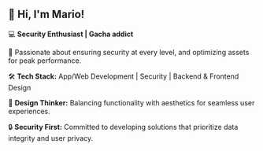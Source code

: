 ## 👋 Hi, I'm Mario!

💻 **Security Enthusiast | Gacha addict**

🚀 Passionate about ensuring security at every level, and optimizing assets for peak performance.

🛠️ **Tech Stack:** App/Web Development | Security | Backend & Frontend Design

🎨 **Design Thinker:** Balancing functionality with aesthetics for seamless user experiences.

🔒 **Security First:** Committed to developing solutions that prioritize data integrity and user privacy.

